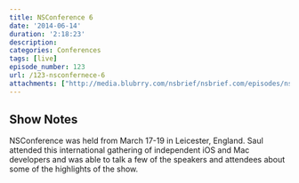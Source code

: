 ```yaml
---
title: NSConference 6 
date: '2014-06-14'
duration: '2:18:23'
description:
categories: Conferences
tags: [live]
episode_number: 123
url: /123-nsconfernece-6
attachments: ["http://media.blubrry.com/nsbrief/nsbrief.com/episodes/nsbrief_123_nsconference_6.m4a"]
---
```


## Show Notes

NSConference was held from March 17-19 in Leicester, England. Saul attended this international gathering of independent iOS and Mac developers and was able to talk a few of the speakers and attendees about some of the highlights of the show. 


